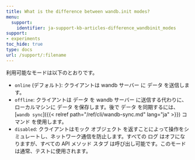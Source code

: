 ```yaml
---
title: What is the difference between wandb.init modes?
menu:
  support:
    identifier: ja-support-kb-articles-difference_wandbinit_modes
support:
- experiments
toc_hide: true
type: docs
url: /support/:filename
---
```


利用可能なモードは以下のとおりです。

* `online` (デフォルト): クライアントは wandb サーバー に データ を送信します。
* `offline`: クライアントは データ を wandb サーバー に送信する代わりに、ローカルマシンに データ を保存します。後で データ を同期するには、[`wandb sync`]({{< relref path="/ref/cli/wandb-sync.md" lang="ja" >}}) コマンド を使用します。
* `disabled`: クライアントはモック オブジェクト を返すことによって操作をシミュレートし、ネットワーク通信を防止します。すべての ログ はオフになりますが、すべての API メソッド スタブ は呼び出し可能です。このモードは通常、テストに使用されます。
